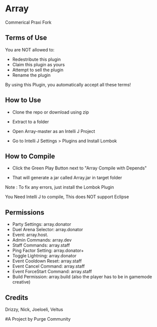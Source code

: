 # Array

Commerical Praxi Fork

## Terms of Use

You are NOT allowed to:

- Redestribute this plugin
- Claim this plugin as yours
- Attempt to sell the plugin
- Rename the plugin

 By using this Plugin, you automatically accept all these terms!

## How to Use

- Clone the repo or download using zip

- Extract to a folder

- Open Array-master as an Intelli J Project

- Go to Intelli J Settings > Plugins and Install Lombok

## How to Compile

- Click the Green Play Button next to "Array Compile with Depends"

- That will generate a jar called Array.jar in target folder

Note : To fix any errors, just install the Lombok Plugin

You Need Intelli J to compile, This does NOT support Eclipse

## Permissions

- Party Settings: array.donator
- Duel Arena Selector: array.donator
- Event: array.host.<event>
- Admin Commands: array.dev
- Staff Commands: array.staff
- Ping Factor Setting: array.donator+
- Toggle Lightning: array.donator
- Event Cooldown Reset: array.staff
- Event Cancel Command: array.staff
- Event ForceStart Command: array.staff
- Build Permission: array.build (also the player has to be in gamemode creative)

## Credits

Drizzy, Nick, Joeloeli, Veltus


#A Project by Purge Community
